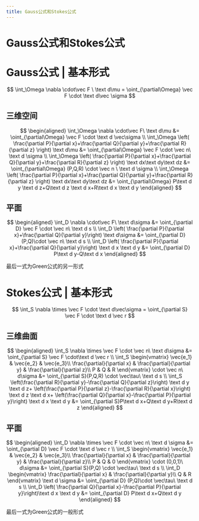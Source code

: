 ```yaml
---
title: Gauss公式和Stokes公式
---
```


# Gauss公式和Stokes公式

# Gauss公式 | 基本形式

$$
\int_\Omega \nabla \cdot\vec F \ \text d\mu = \oint_{\partial\Omega} \vec F \cdot \text d\vec  \sigma
$$

## 三维空间

$$
\begin{aligned}
\int_\Omega \nabla \cdot\vec F\ \text d\mu &= \oint_{\partial\Omega} \vec F \cdot  \text d \vec\sigma 
\\
\int_\Omega \left( \frac{\partial P}{\partial x}+\frac{\partial Q}{\partial y}+\frac{\partial R}{\partial z} \right) \text d\mu &= \oint_{\partial\Omega} \vec F \cdot \vec n\ \text d \sigma 
\\
\int_\Omega \left( \frac{\partial P}{\partial x}+\frac{\partial Q}{\partial y}+\frac{\partial R}{\partial z} \right) \text dx\text dy\text dz &= \oint_{\partial\Omega} (P,Q,R) \cdot \vec n \ \text d \sigma 
\\
\int_\Omega \left( \frac{\partial P}{\partial x}+\frac{\partial Q}{\partial y}+\frac{\partial R}{\partial z} \right) \text dx\text dy\text dz &= \oint_{\partial\Omega} P\text d y \text d z+Q\text d z \text d x+R\text d x \text d y
\end{aligned}
$$

## 平面

$$
\begin{aligned}
\int_D \nabla \cdot\vec F\ \text d\sigma &= \oint_{\partial D} \vec F \cdot \vec n\ \text d s
\\
\int_D \left( \frac{\partial P}{\partial x}+\frac{\partial Q}{\partial y}\right) \text d\sigma &= \oint_{\partial D} (P,Q)\cdot \vec n\ \text d s
\\
\int_D \left( \frac{\partial P}{\partial x}+\frac{\partial Q}{\partial y}\right) \text d x \text d y &= \oint_{\partial D} P\text d y-Q\text d x
\end{aligned}
$$

最后一式为Green公式的另一形式

# Stokes公式 | 基本形式

$$
\int_S \nabla \times \vec F \cdot \text d\vec\sigma = \oint_{\partial S} \vec F \cdot \text d \vec r
$$

## 三维曲面

$$
\begin{aligned}
\int_S \nabla \times \vec F \cdot \vec n\ \text d\sigma &= \oint_{\partial S} \vec F \cdot\text d \vec r
\\
\int_S 
\begin{vmatrix}
\vec{e_1} & \vec{e_2} & \vec{e_3}\\
\frac{\partial}{\partial x} & \frac{\partial}{\partial y} & \frac{\partial}{\partial z}\\
P & Q & R
\end{vmatrix} 
\cdot \vec n\ d\sigma &= \oint_{\partial S}(P,Q,R) \cdot \vec\tau\ \text d s
\\
\int_S 
\left(\frac{\partial R}{\partial y}-\frac{\partial Q}{\partial z}\right) \text d y \text d z+
\left(\frac{\partial P}{\partial z}-\frac{\partial R}{\partial x}\right) \text d z \text d x+
\left(\frac{\partial Q}{\partial x}-\frac{\partial P}{\partial y}\right) \text d x \text d y
&= \oint_{\partial S}P\text d x+Q\text d y+R\text d z
\end{aligned}
$$

## 平面

$$
\begin{aligned}
\int_D \nabla \times \vec F \cdot \vec n\ \text d \sigma &= \oint_{\partial D} \vec F \cdot  \text d \vec r
\\
\int_S 
\begin{vmatrix}
\vec{e_1} & \vec{e_2} & \vec{e_3}\\
\frac{\partial}{\partial x} & \frac{\partial}{\partial y} & \frac{\partial}{\partial z}\\
P & Q & 0
\end{vmatrix} 
\cdot (0,0,1)\ d\sigma &= \oint_{\partial S}(P,Q) \cdot \vec\tau\ \text d s
\\
\int_D 
\begin{vmatrix}
\frac{\partial}{\partial x} & \frac{\partial}{\partial y}\\
Q & R
\end{vmatrix} 
\text d \sigma &= \oint_{\partial D} (P,Q)\cdot \vec\tau\ \text d s
\\
\int_D \left( \frac{\partial Q}{\partial x}-\frac{\partial P}{\partial y}\right)\text d x \text d y &= \oint_{\partial D} P\text d x+Q\text d y
\end{aligned}
$$

最后一式为Green公式的一般形式
